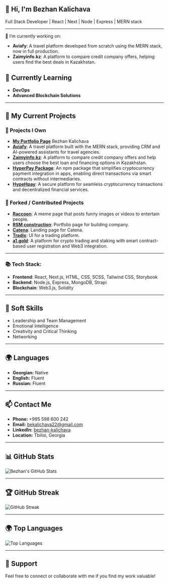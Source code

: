 ## 👋 Hi, I'm Bezhan Kalichava
Full Stack Developer | React | Next | Node | Express | MERN stack

---

🔭 I’m currently working on:
- **Aviafy**: A travel platform developed from scratch using the MERN stack, now in full production.
- **Zaimyinfo.kz**: A platform to compare credit company offers, helping users find the best deals in Kazakhstan.
  
## 🌱 Currently Learning  
- **DevOps**  
- **Advanced Blockchain Solutions**  

---

## 🔭 My Current Projects  

### 🚀 Projects I Own  
- [**My Portfolio Page**](https://bekalichava.com) Bezhan Kalichava
- [**Aviafy**](https://myaviafy.com): A travel platform built with the MERN stack, providing CRM and AI-powered assistants for travel agencies.  
- [**Zaimyinfo.kz**](https://zaimyinfo.kz): A platform to compare credit company offers and help users choose the best loan and financing options in Kazakhstan.  
- [**HyperPay Package**](https://www.npmjs.com/package/@hypersokrat/hyper-pay): An npm package that simplifies cryptocurrency payment integration in apps, enabling direct transactions via smart contracts without intermediaries.  
- [**HypeHpay**](https://hyperpay.vercel.app/): A secure platform for seamless cryptocurrency transactions and decentralized financial services.  

### 🔄 Forked / Contributed Projects  
- [**Raccoon**](https://racoon-teal.vercel.app/): A meme page that posts funny images or videos to entertain people.
- [**RSM construction**]( https://www.rsmconstruction.ie/): Portfolio page for building company.
- [**Catena**](https://www.catena.network/): Landing page for Catena.
- [**Tradix**](https://tradex-omega.vercel.app/): UI for a trading platform.
- [**a1.gold**](https://a1-front.vercel.app/): A platform for crypto trading and staking with smart contract-based user registration and Web3 integration. 


---
### 📚 Tech Stack:
- **Frontend**: React, Next.js, HTML, CSS, SCSS, Tailwind CSS, Storybook
- **Backend**: Node.js, Express, MongoDB, Strapi
- **Blockchain**: Web3.js, Solidity

---

## 🤝 Soft Skills  
- Leadership and Team Management  
- Emotional Intelligence  
- Creativity and Critical Thinking  
- Networking  

---

## 🌍 Languages  
- **Georgian:** Native  
- **English:** Fluent  
- **Russian:** Fluent  

---

## 📫 Contact Me  
- **Phone:** +995 598 600 242  
- **Email:** [bekalichava22@gmail.com](mailto:bekalichava22@gmail.com)  
- **LinkedIn:** [bezhan-kalichava](https://www.linkedin.com/in/bezhan-kalichava-24864120a/)  
- **Location:** Tbilisi, Georgia  

---

## 📊 GitHub Stats
![Bezhan's GitHub Stats](https://github-readme-stats.vercel.app/api?username=aLLod1n&show_icons=true&theme=radical&count_private=true)

---

## 🏆 GitHub Streak
![GitHub Streak](https://streak-stats.demolab.com/?user=aLLod1n&theme=radical)

---

## 🌍 Top Languages
![Top Languages](https://github-readme-stats.vercel.app/api/top-langs/?username=aLLod1n&layout=compact&theme=radical)

---

## 🌟 Support  
Feel free to connect or collaborate with me if you find my work valuable!
